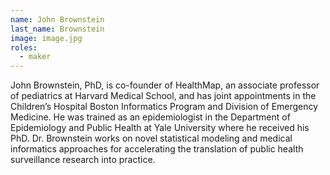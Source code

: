```yaml
---
name: John Brownstein
last_name: Brownstein
image: image.jpg
roles:
  - maker
---
```

John Brownstein, PhD, is co-founder of HealthMap, an associate professor of pediatrics at Harvard Medical School, and has joint appointments in the Children’s Hospital Boston Informatics Program and Division of Emergency Medicine. He was trained as an epidemiologist in the Department of Epidemiology and Public Health at Yale University where he received his PhD. Dr. Brownstein works on novel statistical modeling and medical informatics approaches for accelerating the translation of public health surveillance research into practice.
